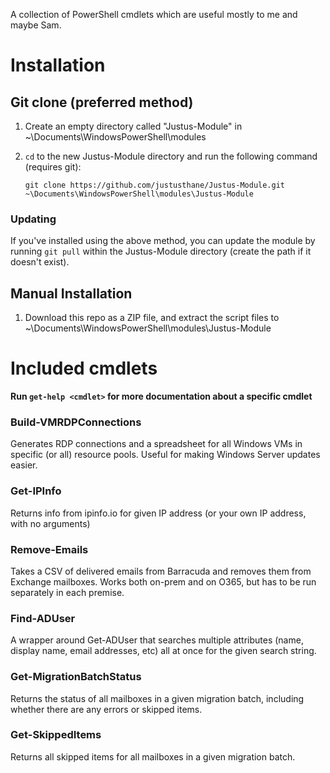 A collection of PowerShell cmdlets which are useful mostly to me and maybe Sam.

# Installation
## Git clone (preferred method)
1. Create an empty directory called "Justus-Module" in ~\Documents\WindowsPowerShell\modules
2. `cd` to the new Justus-Module directory and run the following command (requires git):
 
    `git clone https://github.com/justusthane/Justus-Module.git ~\Documents\WindowsPowerShell\modules\Justus-Module`

### Updating
If you've installed using the above method, you can update the module by running `git pull` within the Justus-Module directory (create the path if it doesn't exist).

## Manual Installation
1. Download this repo as a ZIP file, and extract the script files to ~\Documents\WindowsPowerShell\modules\Justus-Module

# Included cmdlets

**Run `get-help <cmdlet>` for more documentation about a specific cmdlet**

### Build-VMRDPConnections
Generates RDP connections and a spreadsheet for all Windows VMs in specific (or all) resource pools. Useful for making Windows Server updates easier.

### Get-IPInfo
Returns info from ipinfo.io for given IP address (or your own IP address, with no arguments)

### Remove-Emails
Takes a CSV of delivered emails from Barracuda and removes them from Exchange mailboxes. Works both on-prem and on O365, but has to be run separately in each premise.

### Find-ADUser
A wrapper around Get-ADUser that searches multiple attributes (name, display name, email addresses, etc) all at once for the given search string.

### Get-MigrationBatchStatus
Returns the status of all mailboxes in a given migration batch, including whether there are any errors or skipped items.

### Get-SkippedItems
Returns all skipped items for all mailboxes in a given migration batch.
